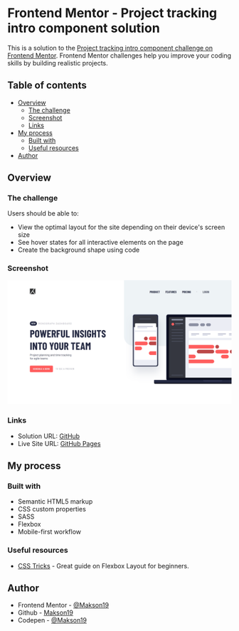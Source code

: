 # Frontend Mentor - Project tracking intro component solution

This is a solution to the [Project tracking intro component challenge on Frontend Mentor](https://www.frontendmentor.io/challenges/project-tracking-intro-component-5d289097500fcb331a67d80e). Frontend Mentor challenges help you improve your coding skills by building realistic projects. 

## Table of contents

- [Overview](#overview)
  - [The challenge](#the-challenge)
  - [Screenshot](#screenshot)
  - [Links](#links)
- [My process](#my-process)
  - [Built with](#built-with)
  - [Useful resources](#useful-resources)
- [Author](#author)

## Overview

### The challenge

Users should be able to:

- View the optimal layout for the site depending on their device's screen size
- See hover states for all interactive elements on the page
- Create the background shape using code

### Screenshot

![](./screenshot.png)


### Links

- Solution URL: [GitHub](https://github.com/Makson19/project-track-intro-component-master)
- Live Site URL: [GitHub Pages](https://your-live-site-url.com)

## My process

### Built with

- Semantic HTML5 markup
- CSS custom properties
- SASS
- Flexbox
- Mobile-first workflow

### Useful resources

- [CSS Tricks](https://css-tricks.com/snippets/css/a-guide-to-flexbox/) - Great guide on Flexbox Layout for beginners.

## Author

- Frontend Mentor - [@Makson19](https://www.frontendmentor.io/profile/Makson19)
- Github - [Makson19](https://github.com/Makson19)
- Codepen - [@Makson19](https://codepen.io/Makson19)
